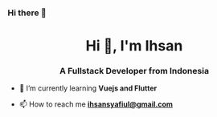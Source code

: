 ### Hi there 👋

<h1 align="center">Hi 👋, I'm Ihsan</h1>
<h3 align="center">A Fullstack Developer from Indonesia</h3>

- 🌱 I’m currently learning **Vuejs and Flutter**

- 📫 How to reach me **ihsansyafiul@gmail.com**



